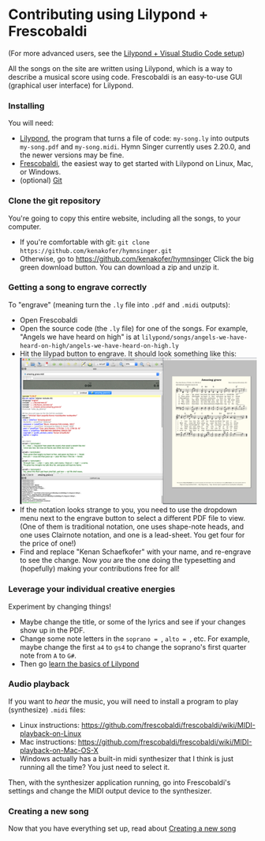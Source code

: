 ---
---

# Contributing using Lilypond + Frescobaldi

(For more advanced users, see the [Lilypond + Visual Studio Code setup](vscode))

All the songs on the site are written using Lilypond, which is a way to describe a musical score using code. Frescobaldi is an easy-to-use GUI (graphical user interface) for Lilypond.


### Installing

You will need:
 - [Lilypond](http://lilypond.org/download.html), the program that turns a file of code: `my-song.ly` into outputs `my-song.pdf` and `my-song.midi`. Hymn Singer currently uses 2.20.0, and the newer versions may be fine.
 - [Frescobaldi](https://frescobaldi.org/download), the easiest way to get started with Lilypond on Linux, Mac, or Windows.
 - (optional) [Git](https://git-scm.com/downloads)

### Clone the git repository

You're going to copy this entire website, including all the songs, to your computer.
- If you're comfortable with git: `git clone https://github.com/kenakofer/hymnsinger.git`
- Otherwise, go to <https://github.com/kenakofer/hymnsinger> Click the big green download button. You can download a zip and unzip it.

### Getting a song to engrave correctly

To "engrave" (meaning turn the `.ly` file into `.pdf` and `.midi` outputs):
- Open Frescobaldi
- Open the source code (the `.ly` file) for one of the songs. For example, "Angels we have heard on high" is at `lilypond/songs/angels-we-have-heard-on-high/angels-we-have-heard-on-high.ly`
- Hit the lilypad button to engrave. It should look something like this:
![Frescobaldi screenshot](assets/img/frescobaldi-screenshot.png)
- If the notation looks strange to you, you need to use the dropdown menu next to the engrave button to select a different PDF file to view. (One of them is traditional notation, one uses shape-note heads, and one uses Clairnote notation, and one is a lead-sheet. You get four for the price of one!)
- Find and replace "Kenan Schaefkofer" with your name, and re-engrave to see the change. Now _you_ are the one doing the typesetting and (hopefully) making your contributions free for all!

### Leverage your individual creative energies

Experiment by changing things!
- Maybe change the title, or some of the lyrics and see if your changes show up in the PDF.
- Change some note letters in the `soprano = `, `alto = `, etc. For example, maybe change the first `a4` to `gs4` to change the soprano's first quarter note from `A` to `G#`.
- Then go [learn the basics of Lilypond](https://lilypond.org/doc/v2.20/Documentation/learning/simple-notation)

### Audio playback

If you want to _hear_ the music, you will need to install a program to play (synthesize) `.midi` files:
 - Linux instructions: <https://github.com/frescobaldi/frescobaldi/wiki/MIDI-playback-on-Linux>
 - Mac instructions: <https://github.com/frescobaldi/frescobaldi/wiki/MIDI-playback-on-Mac-OS-X>
 - Windows actually has a built-in midi synthesizer that I think is just running all the time? You just need to select it.

Then, with the synthesizer application running, go into Frescobaldi's settings and change the MIDI output device to the synthesizer.

### Creating a new song

Now that you have everything set up, read about [Creating a new song](how-to-new-song)